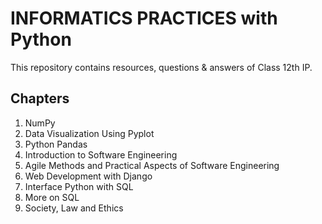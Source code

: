 # INFORMATICS PRACTICES with Python

This repository contains resources, questions & answers of Class 12th IP.

## Chapters

1. NumPy
2. Data Visualization Using Pyplot
3. Python Pandas
4. Introduction to Software Engineering
5. Agile Methods and Practical Aspects of Software Engineering
6. Web Development with Django
7. Interface Python with SQL
8. More on SQL
9. Society, Law and Ethics


